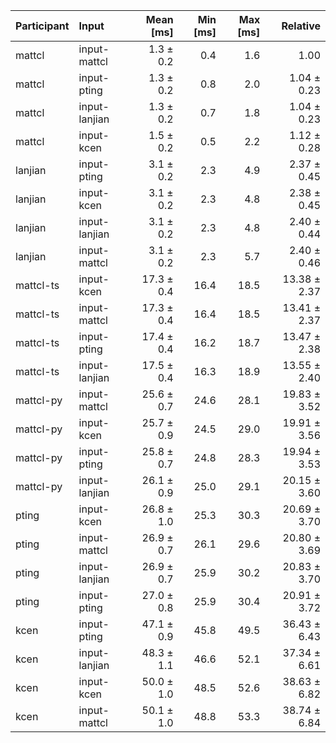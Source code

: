 | Participant | Input | Mean [ms] | Min [ms] | Max [ms] | Relative |
|:---|:---|---:|---:|---:|---:|
| mattcl | input-mattcl | 1.3 ± 0.2 | 0.4 | 1.6 | 1.00 |
| mattcl | input-pting | 1.3 ± 0.2 | 0.8 | 2.0 | 1.04 ± 0.23 |
| mattcl | input-lanjian | 1.3 ± 0.2 | 0.7 | 1.8 | 1.04 ± 0.23 |
| mattcl | input-kcen | 1.5 ± 0.2 | 0.5 | 2.2 | 1.12 ± 0.28 |
| lanjian | input-pting | 3.1 ± 0.2 | 2.3 | 4.9 | 2.37 ± 0.45 |
| lanjian | input-kcen | 3.1 ± 0.2 | 2.3 | 4.8 | 2.38 ± 0.45 |
| lanjian | input-lanjian | 3.1 ± 0.2 | 2.3 | 4.8 | 2.40 ± 0.44 |
| lanjian | input-mattcl | 3.1 ± 0.2 | 2.3 | 5.7 | 2.40 ± 0.46 |
| mattcl-ts | input-kcen | 17.3 ± 0.4 | 16.4 | 18.5 | 13.38 ± 2.37 |
| mattcl-ts | input-mattcl | 17.3 ± 0.4 | 16.4 | 18.5 | 13.41 ± 2.37 |
| mattcl-ts | input-pting | 17.4 ± 0.4 | 16.2 | 18.7 | 13.47 ± 2.38 |
| mattcl-ts | input-lanjian | 17.5 ± 0.4 | 16.3 | 18.9 | 13.55 ± 2.40 |
| mattcl-py | input-mattcl | 25.6 ± 0.7 | 24.6 | 28.1 | 19.83 ± 3.52 |
| mattcl-py | input-kcen | 25.7 ± 0.9 | 24.5 | 29.0 | 19.91 ± 3.56 |
| mattcl-py | input-pting | 25.8 ± 0.7 | 24.8 | 28.3 | 19.94 ± 3.53 |
| mattcl-py | input-lanjian | 26.1 ± 0.9 | 25.0 | 29.1 | 20.15 ± 3.60 |
| pting | input-kcen | 26.8 ± 1.0 | 25.3 | 30.3 | 20.69 ± 3.70 |
| pting | input-mattcl | 26.9 ± 0.7 | 26.1 | 29.6 | 20.80 ± 3.69 |
| pting | input-lanjian | 26.9 ± 0.7 | 25.9 | 30.2 | 20.83 ± 3.70 |
| pting | input-pting | 27.0 ± 0.8 | 25.9 | 30.4 | 20.91 ± 3.72 |
| kcen | input-pting | 47.1 ± 0.9 | 45.8 | 49.5 | 36.43 ± 6.43 |
| kcen | input-lanjian | 48.3 ± 1.1 | 46.6 | 52.1 | 37.34 ± 6.61 |
| kcen | input-kcen | 50.0 ± 1.0 | 48.5 | 52.6 | 38.63 ± 6.82 |
| kcen | input-mattcl | 50.1 ± 1.0 | 48.8 | 53.3 | 38.74 ± 6.84 |
